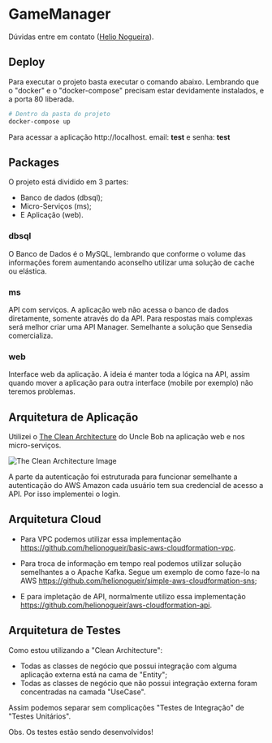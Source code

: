 # GameManager
Dúvidas entre em contato ([Helio Nogueira](mail:helio.nogueir@gmail.com)).

## Deploy
Para executar o projeto basta executar o comando abaixo. Lembrando que o "docker" e o "docker-compose" precisam estar devidamente instalados, e a porta 80 liberada.

```bash
# Dentro da pasta do projeto
docker-compose up
```
Para acessar a aplicação http://localhost. email: __test__ e senha: __test__

## Packages
O projeto está dividido em 3 partes:
- Banco de dados (dbsql);
- Micro-Serviços (ms);
- E Aplicação (web).

### dbsql
O Banco de Dados é o MySQL, lembrando que conforme o volume das informações forem aumentando aconselho utilizar uma solução de cache ou elástica.

### ms
API com serviços. A aplicação web não acessa o banco de dados diretamente, somente através do da API. Para respostas mais complexas será melhor criar uma API Manager. Semelhante a solução que Sensedia comercializa.

### web
Interface web da aplicação. A ideia é manter toda a lógica na API, assim quando mover a aplicação para outra interface (mobile por exemplo) não teremos problemas.

## Arquitetura de Aplicação
Utilizei o [The Clean Architecture](https://blog.cleancoder.com/uncle-bob/2012/08/13/the-clean-architecture.html) do Uncle Bob na aplicação web e nos micro-serviços. 

![The Clean Architecture Image](https://blog.cleancoder.com/uncle-bob/images/2012-08-13-the-clean-architecture/CleanArchitecture.jpg)

A parte da autenticação foi estruturada para funcionar semelhante a autenticação do AWS Amazon cada usuário tem sua credencial de acesso a API. Por isso implementei o login.

## Arquitetura Cloud

- Para VPC podemos utilizar essa implementação https://github.com/helionogueir/basic-aws-cloudformation-vpc.

- Para troca de informação em tempo real podemos utilizar solução semelhantes a o Apache Kafka. Segue um exemplo de como faze-lo na AWS https://github.com/helionogueir/simple-aws-cloudformation-sns;

- E para impletação de API, normalmente utilizo essa implementação https://github.com/helionogueir/aws-cloudformation-api.

## Arquitetura de Testes
Como estou utilizando a "Clean Architecture":
- Todas as classes de negócio que possui integração com alguma aplicação externa está na cama de "Entity";
- Todas as classes de negócio que não possui integração externa foram concentradas na camada "UseCase".

Assim podemos separar sem complicações "Testes de Integração" de "Testes Unitários".

Obs. Os testes estão sendo desenvolvidos!